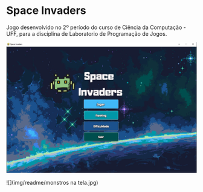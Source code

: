 # Space Invaders

Jogo desenvolvido no 2º período do curso de Ciência da Computação - UFF, para a disciplina de Laboratorio de Programação de Jogos.

![](img/readme/Menu.jpg "Menu do Jogo")

![](img/readme/monstros na tela.jpg)